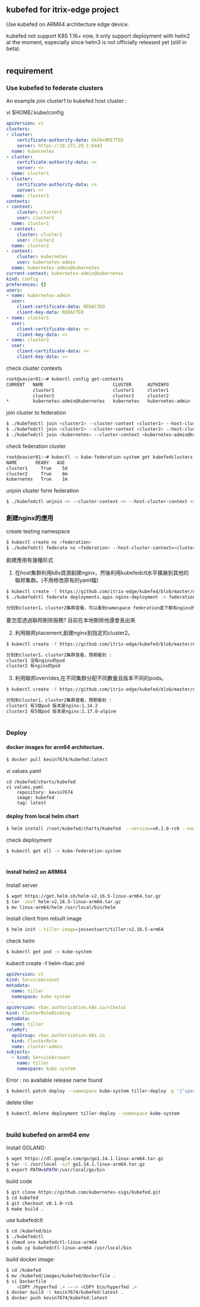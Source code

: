 ## kubefed for itrix-edge project
Use kubefed on ARM64 architecture edge device.

kubefed not support K8S 1.16+ now, it only support deployment with helm2 at the moment, especially since helm3 is not officially released yet (still in beta).
#
## requirement
### Use kubefed to federate clusters

An example join cluster1 to kubefed host cluster :

vi $HOME/.kube/config
```yml
apiVersion: v1
clusters:
- cluster:
    certificate-authority-data: DATA+OMITTED
    server: https://10.172.29.1:6443
  name: kubernetes
- cluster:
    certificate-authority-data: <>
    server: <>
  name: cluster1
- cluster:
    certificate-authority-data: <>
    server: <>
  name: cluster2
contexts:
- context:
    cluster: cluster1
    user: cluster1
  name: cluster1
 - context:
    cluster: cluster2
    user: cluster2
  name: cluster2
- context:
    cluster: kubernetes
    user: kubernetes-admin
  name: kubernetes-admin@kubernetes
current-context: kubernetes-admin@kubernetes
kind: Config
preferences: {}
users:
- name: kubernetes-admin
  user:
    client-certificate-data: REDACTED
    client-key-data: REDACTED
- name: cluster1
  user:
    client-certificate-data: <>
    client-key-data: <>
- name: cluster2
  user:
    client-certificate-data: <>
    client-key-data: <>
```
check cluster contexts
```sh
root@xavier01:~# kubectl config get-contexts
CURRENT   NAME                          CLUSTER      AUTHINFO           NAMESPACE
          cluster1                      cluster1     cluster1
          cluster2                      cluster2     cluster2
*         kubernetes-admin@kubernetes   kubernetes   kubernetes-admin
```
join cluster to federation
```sh
$ ./kubefedctl join <cluster1> --cluster-context <cluster1> --host-cluster-context <cluster1>
$ ./kubefedctl join <cluster2> --cluster-context <cluster2> --host-cluster-context <cluster1>
$ ./kubefedctl join <kubernetes> --cluster-context <kubernetes-admin@kubernetes> --host-cluster-context <cluster1>
```
check federation cluster
```sh
root@xavier01:~# kubectl -n kube-federation-system get kubefedclusters
NAME       READY   AGE
cluster1     True    5d
cluster2     True    8m
kubernetes   True    1m
```
unjoin cluster form federation
```sh
$ ./kubefedctl unjoin <> --cluster-context <> --host-cluster-context <>
```
### 創建nginx的應用
create testing namespace
```sh
$ kubectl create ns <federation>
$ ./kubefedctl federate ns <federation> --host-cluster-context=<cluster1>
```
創建應用有幾種形式
1. 在host集群利用k8s資源創建nginx，然後利用kubefedctl水平擴展到其他的聯邦集群。(不用修改原有的yaml檔)
```sh
$ kubectl create -f https://github.com/itrix-edge/kubefed/blob/master/nginx-deployment.yaml
$ ./kubefedctl federate deployments.apps nginx-deployment -n federation --host-cluster-context=cluster1

分別到cluster1，cluster2集群查看，可以看到namespace federation底下都有nginx的pod。
```
要怎麼透過聯邦刪除服務? 目前在本地刪除他還會長出來

2. 利用聯邦placement,創建nginx到指定的cluster2。
```sh
$ kubectl create -f https://github.com/itrix-edge/kubefed/blob/master/nginx-placement-sample.yaml

分別到cluster1，cluster2集群查看，預期看到 :
cluster1 沒有nginx的pod
cluster2 有nginx的pod
```
3. 利用聯邦overrides,在不同集群分配不同數量且版本不同的pods。 
```sh
$ kubectl create -f https://github.com/itrix-edge/kubefed/blob/master/nginx-overrides-sample.yaml

分別到cluster1，cluster2集群查看，預期看到 :
cluster1 有3個pod 版本是nginx:1.14.2
cluster2 有5個pod 版本是nginx:1.17.0-alpine
```
#
### Deploy 

#### docker images for arm64 architecture.
```sh
$ docker pull kevin7674/kubefed:latest
```
vi values.yaml
```
cd /kubefed/charts/kubefed
vi values.yaml
	repository: kevin7674
	image: kubefed
	tag: latest
```
#### deploy from local helm chart
```sh	
$ helm install /root/kubefed/charts/kubefed  --version=v0.1.0-rc6 --namespace kube-federation-system
```
check deployment
```sh
$ kubectl get all -n kube-federation-system
``` 
#
#### Install helm2 on ARM64 
Install server
```sh
$ wget https://get.helm.sh/helm-v2.16.5-linux-arm64.tar.gz
$ tar -zxvf helm-v2.16.5-linux-arm64.tar.gz
$ mv linux-arm64/helm /usr/local/bin/helm
```
Install client from rebuilt image
```sh
$ helm init --tiller-image=jessestuart/tiller:v2.16.5-arm64
```
check helm
```sh
$ kubectl get pod -n kube-system
```
kubectl create -f helm-rbac.yml
```yml
apiVersion: v1
kind: ServiceAccount
metadata:
  name: tiller
  namespace: kube-system
---
apiVersion: rbac.authorization.k8s.io/v1beta1
kind: ClusterRoleBinding
metadata:
  name: tiller
roleRef:
  apiGroup: rbac.authorization.k8s.io
  kind: ClusterRole
  name: cluster-admin
subjects:
  - kind: ServiceAccount
    name: tiller
    namespace: kube-system
```
Error : no available release name found
```sh
$ kubectl patch deploy --namespace kube-system tiller-deploy -p '{"spec":{"template":{"spec":{"serviceAccount":"tiller"}}}}'
``` 
delete tiller
```sh 
$ kubectl delete deployment tiller-deploy --namespace kube-system
``` 
# 

### build kubefed on arm64 env

Install GOLANG:
```sh
$ wget https://dl.google.com/go/go1.14.1.linux-arm64.tar.gz
$ tar -C /usr/local -xzf go1.14.1.linux-arm64.tar.gz
$ export PATH=$PATH:/usr/local/go/bin
``` 
build code
```sh
$ git clone https://github.com/kubernetes-sigs/kubefed.git
$ cd kubefed
$ git checkout v0.1.0-rc6
$ make build .
``` 	
use kubefedctl
```sh 
$ cd /kubefed/bin
$ ./kubefedctl
$ chmod u+x kubefedctl-linux-arm64
$ sudo cp kubefedctl-linux-arm64 /usr/local/bin
``` 	
build docker image:
```sh
$ cd /kubefed
$ mv /kubefed/images/kubefed/Dockerfile . 
$ vi Dockerfile
	<COPY /hyperfed .> ---> <COPY bin/hyperfed .>
$ docker build -t kevin7674/kubefed:latest .
$ docker push kevin7674/kubefed:latest
```



